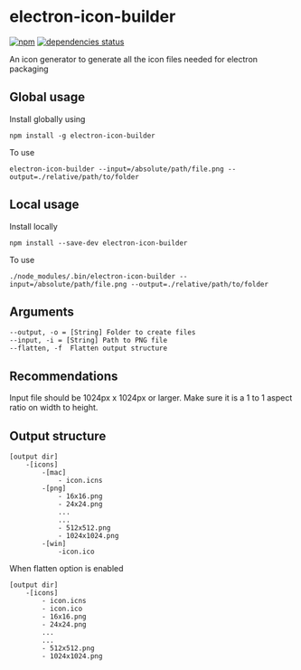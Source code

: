 # electron-icon-builder

[![npm](https://img.shields.io/npm/v/electron-icon-builder.svg?color=success)](https://www.npmjs.com/package/electron-icon-builder)
[![dependencies status](https://david-dm.org/safu9/electron-icon-builder/status.svg)](https://david-dm.org/safu9/electron-icon-builder)

An icon generator to generate all the icon files needed for electron packaging

## Global usage

Install globally using

```
npm install -g electron-icon-builder
```

To use

```
electron-icon-builder --input=/absolute/path/file.png --output=./relative/path/to/folder
```

## Local usage

Install locally
```
npm install --save-dev electron-icon-builder
```

To use
```
./node_modules/.bin/electron-icon-builder --input=/absolute/path/file.png --output=./relative/path/to/folder
```

## Arguments

```
--output, -o = [String] Folder to create files
--input, -i = [String] Path to PNG file
--flatten, -f  Flatten output structure
```

## Recommendations

Input file should be 1024px x 1024px or larger. Make sure it is a 1 to 1 aspect ratio on width to height.

## Output structure

```
[output dir]
    -[icons]
        -[mac]
            - icon.icns
        -[png]
            - 16x16.png
            - 24x24.png
            ...
            ...
            - 512x512.png
            - 1024x1024.png
        -[win]
            -icon.ico
```
When flatten option is enabled
```
[output dir]
    -[icons]
        - icon.icns
        - icon.ico
        - 16x16.png
        - 24x24.png
        ...
        ...
        - 512x512.png
        - 1024x1024.png
```
